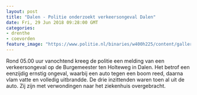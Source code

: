 ```yaml
---
layout: post
title: "Dalen - Politie onderzoekt verkeersongeval Dalen"
date: Fri, 29 Jun 2018 09:28:00 GMT
categories: 
- drenthe 
- coevorden 
feature_image: "https://www.politie.nl/binaries/w400h225/content/gallery/politie/stockfotos/algemeen/nw-operationeel-uniform-2.jpg"
---
```


Rond 05.00 uur vanochtend kreeg de politie een melding van een verkeersongeval op de Burgemeester ten Holteweg in Dalen. Het betrof een eenzijdig ernstig ongeval, waarbij een auto tegen een boom reed, daarna vlam vatte en volledig uitbrandde. De drie inzittenden waren toen al uit de auto. Zij zijn met verwondingen naar het ziekenhuis overgebracht.
